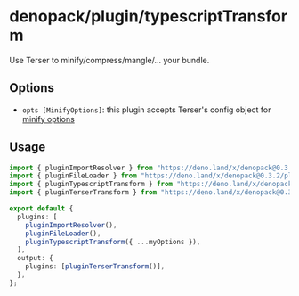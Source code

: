 # denopack/plugin/typescriptTransform

Use Terser to minify/compress/mangle/... your bundle.

## Options

- `opts [MinifyOptions]`: this plugin accepts Terser's config object for [minify options](https://terser.org/docs/api-reference#minify-options)

## Usage

```ts
import { pluginImportResolver } from "https://deno.land/x/denopack@0.3.2/plugin/importResolver/mod.ts";
import { pluginFileLoader } from "https://deno.land/x/denopack@0.3.2/plugin/fileLoader/mod.ts";
import { pluginTypescriptTransform } from "https://deno.land/x/denopack@0.3.2/plugin/typescriptTransform/mod.ts";
import { pluginTerserTransform } from "https://deno.land/x/denopack@0.3.2/plugin/terserTransform/mod.ts";

export default {
  plugins: [
    pluginImportResolver(),
    pluginFileLoader(),
    pluginTypescriptTransform({ ...myOptions }),
  ],
  output: {
    plugins: [pluginTerserTransform()],
  },
};
```
